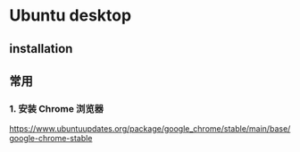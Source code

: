 # Ubuntu desktop

## installation

## 常用

### 1. 安装 Chrome 浏览器

https://www.ubuntuupdates.org/package/google_chrome/stable/main/base/google-chrome-stable
